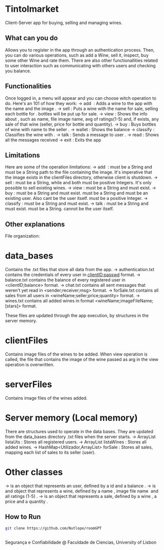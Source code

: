 # Tintolmarket

Client-Server app for buying, selling and managing wines. 

## What can you do

Allows you to register in the app through an authentication process. Then, you can do various operations, such as add a Wine, sell it, inspect, buy some other Wine and rate them. There are also other functionallities related to user interaction such as communicating with others users and checking you balance.


## Functionalities

Once logged in, a menu will appear and you can choose witch operation to do. Here's an 101 of how they work:
    -> add <wine> <image> : Adds a wine to the app with the name <wine> and the image <image>. 
    -> sell <wine> <value> <quantity> : Puts a wine with the name <wine> for sale, selling each bottle for <value>. <quantity> bottles will be put up for sale.
    -> view <wine> : Shows the info about <wine>, such as name, file image name, avg of ratings(1-5) and, if exists, any sale of that wine (seller, price for bottle and quantity).
    -> buy <wine> <seller> <quantity> : Buys <quantity> bottles of wine with name <wine> to the seller <seller>. 
    -> wallet : Shows the balance
    -> classify <wine> <stars> : Classifies the wine <wine> with <star>.
    -> talk <user> <message> : Sends a message <message> to user <user>.
    -> read : Shows all the messages received
    -> exit : Exits the app

## Limitations

Here are some of the operation limitations:
    -> add <wine> <image> : <wine> must be a String and <image> must be a String path to the file containing the image. It's imperative that the image      exists in the clientFiles directory, otherwise client is shutdown.
    -> sell <wine> <value> <quantity> : <wine> must be a String, while <value> and <quantity> both must be positive Integers. It's only possible to sell existing wines.
    -> view <wine> : <wine> must be a String and <wine> must exist.
    -> buy <wine> <seller> <quantity> : <wine> must be a String and <wine> must exist. <seller> must be a String and <seller> must be an existing user. Also <seller> cant be the user itself. <quantity> must be a positive Integer.
    -> classify <wine> <stars> : <wine> must be a String and <wine> must exist.
    -> talk <user> <message> : <user> must be a String and <user> must exist. <message> must be a String. <user> cannot be the user itself.


## Other explanations

File organization:

# data_bases
 
Contains the .txt files that store all data from the app.
    -> authentication.txt contains the credentials of every user in <clientID:passwd> format.
    -> balance.txt contains the balance of every registered user in <clientID;balance> format.
    -> chat.txt contains all sent messages that weren't yet read in <sender;receiver;msg> format.
    -> forSale.txt contains all sales from all users in <wineName;seller;price;quantity> format.
    -> wines.txt contains all added wines in format <wineName;imageFileName;[stars]> format.

These files are updated through the app execution, by structures in the server memory.

# clientFiles

Contains image files of the wines to be added. When view operation is called, the file that contains the image of the wine passed as arg in the view operation is overwritten.

# serverFiles

Contains image files of the wines added.

# Server memory (Local memory)

There are structures used to operate in the data bases. They are updated from the data_bases directory .txt files when the server starts.
    -> ArrayList<Utilizador> listaUts : Stores all registered users.
    -> ArrayList<Wine> listaWines : Stores all added wines.
    -> HashMap<Utilizador,ArrayList<Sale>> forSale : Stores all sales, mapping each list of sales to its seller (user).

# Other classes

-> <Utilizador> is an object that represents an user, defined by a id <clientID> and a balance <balance>.
-> <Wine> is and object that represents a wine, defined by a name <name>, image file name <image> and all ratings (1-5) <stars>.
-> <Sale> is an object that represents a sale, defined by a wine <wine>, a price <value> and a quantity <quantity>.


## How to Run

```bash
git clone https://github.com/Nutlope/roomGPT
```


## 

Segurança e Confiabilidade @ Faculdade de Ciencias, University of Lisbon
